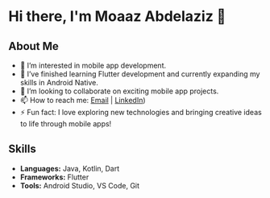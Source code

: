 # Hi there, I'm Moaaz Abdelaziz 👋

## About Me
- 👀 I’m interested in mobile app development.
- 🌱 I’ve finished learning Flutter development and currently expanding my skills in Android Native.
- 💞️ I’m looking to collaborate on exciting mobile app projects.
- 📫 How to reach me: [Email](mailto:moaazwork1@gmail.com) | [LinkedIn](https://www.linkedin.com/in/moaaz-sakr-67a520246))
- ⚡ Fun fact: I love exploring new technologies and bringing creative ideas to life through mobile apps!

## Skills
- **Languages:** Java, Kotlin, Dart
- **Frameworks:** Flutter
- **Tools:** Android Studio, VS Code, Git

<!---
MoaazAbdelaziz/MoaazAbdelaziz is a ✨ special ✨ repository because its `README.md` (this file) appears on your GitHub profile.
You can click the Preview link to take a look at your changes.
--->
